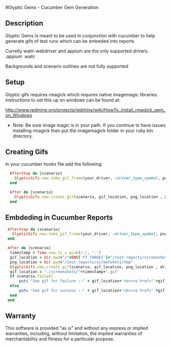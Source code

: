 #Glyptic Gems - Cucumber Gem Generation

## Description

Glyptic Gems is meant to be used in conjunction with cucumber to help generate gifs of test runs which can be embeded into reports

Curretly watir-webdriver and appium are the only supported drivers.
:appium
:watir

Backgrounds and scenario outlines are not fully supported

## Setup

Glyptic gifs requires rmagick which requires native imagemagic libraries.
Instructions to set this up on windows can be found at:

http://www.redmine.org/projects/redmine/wiki/HowTo_install_rmagick_gem_on_Windows

* Note: Be sure image magic is in your path.  If you continue to have issues installing rmagick then put the imagemagick folder in your ruby bin directory.

## Creating Gifs
 
In your cucumber hooks file add the following
```ruby
  AfterStep do |scenario|
    GlypticGifs.new.take_gif_frame(your_driver, :driver_type_symbol, png_collection_folder)\n
  end

  After do |scenario|
    GlypticGifs.new.create_gif(scenario, gif_location, png_location , @driver_holder.d, :appium)
  end
```

## Embdeding in Cucumber Reports
```ruby
 AfterStep do |scenario|
   GlypticGifs.new.take_gif_frame(your_driver, :driver_type_symbol, png_collection_folder)\n
 end
```
```ruby
 After do |scenario|
  timestamp = Time.now.to_s.gsub(/:/, '-')
  gif_location = Dir.pwd+"/"+ENV['FT_TARGET']+"/test-reports/screenshots/"+timestamp+'.gif'
  png_location = Dir.pwd+"/test-reports/screenshots/tmp"
  GlypticGifs.new.create_gif(scenario, gif_location, png_location , driver, :appium)
  gif_location = "./screenshots/"+timestamp+'.gif'
  if scenario.failed?
      puts "See gif for failure ::" + gif_location+'<br><a href="'+gif_location+'"><img width="200" src="'+gif_location+'"/></a>'
  else
      puts "See gif for success ::" + gif_location+'<br><a href="'+gif_location+'"><img width="200" src="'+gif_location+'"/></a>'
  end
 end
 ```
## Warranty

This software is provided "as is" and without any express or implied
warranties, including, without limitation, the implied warranties of
merchantability and fitness for a particular purpose.